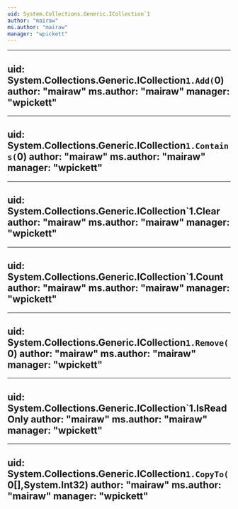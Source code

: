 ```yaml
---
uid: System.Collections.Generic.ICollection`1
author: "mairaw"
ms.author: "mairaw"
manager: "wpickett"
---
```


---
uid: System.Collections.Generic.ICollection`1.Add(`0)
author: "mairaw"
ms.author: "mairaw"
manager: "wpickett"
---

---
uid: System.Collections.Generic.ICollection`1.Contains(`0)
author: "mairaw"
ms.author: "mairaw"
manager: "wpickett"
---

---
uid: System.Collections.Generic.ICollection`1.Clear
author: "mairaw"
ms.author: "mairaw"
manager: "wpickett"
---

---
uid: System.Collections.Generic.ICollection`1.Count
author: "mairaw"
ms.author: "mairaw"
manager: "wpickett"
---

---
uid: System.Collections.Generic.ICollection`1.Remove(`0)
author: "mairaw"
ms.author: "mairaw"
manager: "wpickett"
---

---
uid: System.Collections.Generic.ICollection`1.IsReadOnly
author: "mairaw"
ms.author: "mairaw"
manager: "wpickett"
---

---
uid: System.Collections.Generic.ICollection`1.CopyTo(`0[],System.Int32)
author: "mairaw"
ms.author: "mairaw"
manager: "wpickett"
---
